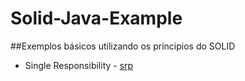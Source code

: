 # Solid-Java-Example

##Exemplos básicos utilizando os principios do SOLID

- Single Responsibility - [srp](./srp) 

